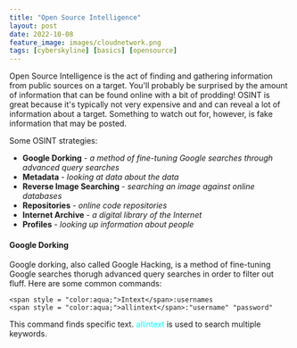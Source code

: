 ```yaml
---
title: "Open Source Intelligence"
layout: post
date: 2022-10-08
feature_image: images/cloudnetwork.png
tags: [cyberskyline] [basics] [opensource]
---
```

Open Source Intelligence is the act of finding and gathering information from public sources on a target. You'll probably be surprised by the amount of information that can be found online with a bit of prodding! OSINT is great because it's typically not very expensive and and can reveal a lot of information about a target. Something to watch out for, however, is fake information that may be posted.
<!--more-->

Some OSINT strategies:
- **Google Dorking** - *a method of fine-tuning Google searches through advanced query searches*
- **Metadata** - *looking at data about the data*
- **Reverse Image Searching** - *searching an image against online databases*
- **Repositories** - *online code repositories*
- **Internet Archive** - *a digital library of the Internet*
- **Profiles** - *looking up information about people*

#### Google Dorking
Google dorking, also called Google Hacking, is a method of fine-tuning Google searches thorugh advanced query searches in order to filter out fluff. Here are some common commands: 
```
<span style = "color:aqua;">Intext</span>:usernames
<span style = "color:aqua;">allintext</span>:"username" "password"
```
This command finds specific text. <span style = "color:aqua;">allintext</span> is used to search multiple keywords. 


